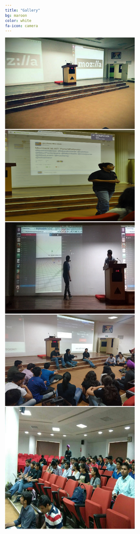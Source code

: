 ```yaml
---
title: "Gallery"
bg: maroon
color: white
fa-icon: camera
---
```

<div>
<img class="row big column"   src="img/gallery/a.jpg" alt="Stage" title="Stage" height="300" width="425" />
<img class="row small column" src="img/gallery/b.jpg"  alt="Prathamesh Chavan" title="Prathamesh Chavan" height="300" width="425"/>
<img class="row small column" src="img/gallery/c.jpg"      alt="A-frame talk by Tushar Choudhary and Amit" title="A-frame talk by Tushar Choudhary and Amit"  height="300" width="425" />
<img class="row big column"   src="img/gallery/d.jpg"      alt="Future Mozillians" title="Future Mozillians" height="300" width="425"/>
<img class="row full column"  src="img/gallery/e.jpg" alt="Future Mozillians" title="Future Mozillians" height="400" width="425"/>
</div>
